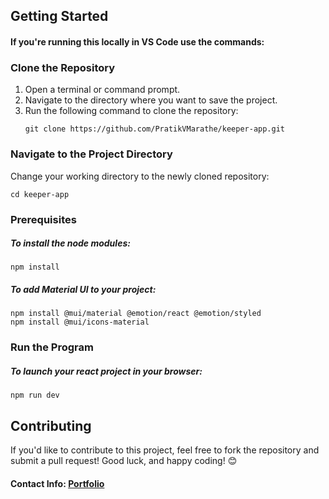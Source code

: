 ## Getting Started

#### If you're running this locally in VS Code use the commands:

### Clone the Repository

1. Open a terminal or command prompt.
2. Navigate to the directory where you want to save the project.
3. Run the following command to clone the repository:
   ```
   git clone https://github.com/PratikVMarathe/keeper-app.git
   ```

### Navigate to the Project Directory

Change your working directory to the newly cloned repository:
```
cd keeper-app
```

### Prerequisites

##### To install the node modules:
  ```
  npm install
  ```
##### To add Material UI to your project:
  ```
  npm install @mui/material @emotion/react @emotion/styled
  npm install @mui/icons-material
  ```

### Run the Program

##### To launch your react project in your browser:
```
npm run dev
```


## Contributing

If you'd like to contribute to this project, feel free to fork the repository and submit a pull request! Good luck, and happy coding! 😊

#### Contact Info: **[Portfolio](https://pratik-marathe-portfolio.netlify.app/)**




